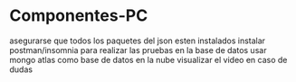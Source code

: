 ﻿# Componentes-PC
asegurarse que todos los paquetes del json esten instalados
instalar postman/insomnia para realizar las pruebas en la base de datos
usar mongo atlas como base de datos en la nube
visualizar el video en caso de dudas
